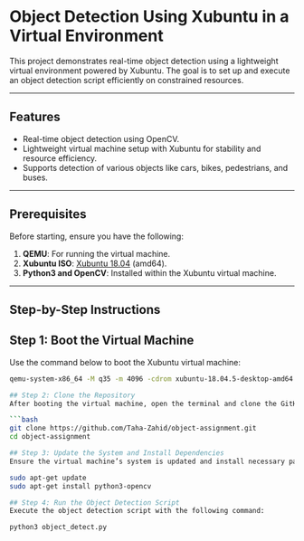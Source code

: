 # Object Detection Using Xubuntu in a Virtual Environment

This project demonstrates real-time object detection using a lightweight virtual environment powered by Xubuntu. The goal is to set up and execute an object detection script efficiently on constrained resources.

---

## Features
- Real-time object detection using OpenCV.
- Lightweight virtual machine setup with Xubuntu for stability and resource efficiency.
- Supports detection of various objects like cars, bikes, pedestrians, and buses.

---

## Prerequisites
Before starting, ensure you have the following:
1. **QEMU**: For running the virtual machine.
2. **Xubuntu ISO**: [Xubuntu 18.04](https://cdimage.ubuntu.com/xubuntu/releases/18.04/release/) (amd64).
3. **Python3 and OpenCV**: Installed within the Xubuntu virtual machine.

---

## Step-by-Step Instructions

## Step 1: Boot the Virtual Machine
Use the command below to boot the Xubuntu virtual machine:

```bash
qemu-system-x86_64 -M q35 -m 4096 -cdrom xubuntu-18.04.5-desktop-amd64.iso -boot order=d -smp 2 -vga virtio -display gtk

## Step 2: Clone the Repository
After booting the virtual machine, open the terminal and clone the GitHub repository:

```bash
git clone https://github.com/Taha-Zahid/object-assignment.git
cd object-assignment

## Step 3: Update the System and Install Dependencies
Ensure the virtual machine’s system is updated and install necessary packages:

sudo apt-get update
sudo apt-get install python3-opencv

## Step 4: Run the Object Detection Script
Execute the object detection script with the following command:

python3 object_detect.py



